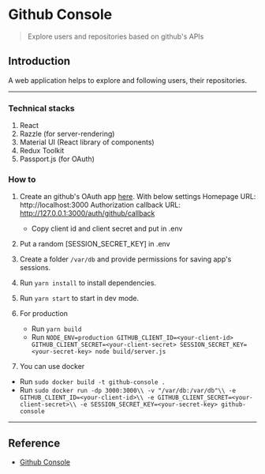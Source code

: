 # Github Console 
> Explore users and repositories based on github's APIs

## Introduction
A web application helps to explore and following users, their repositories.

---

### Technical stacks
1. React
2. Razzle (for server-rendering)
3. Material UI (React library of components)
4. Redux Toolkit
5. Passport.js (for OAuth)

### How to
1. Create an github's OAuth app [here](https://github.com/settings/developers). With below settings
    Homepage URL: http://localhost:3000
    Authorization callback URL: http://127.0.0.1:3000/auth/github/callback
    - Copy client id and client secret and put in .env 
2. Put a random [SESSION_SECRET_KEY] in .env
3. Create a folder `/var/db` and provide permissions for saving app's sessions.
4. Run `yarn install` to install dependencies.
5. Run `yarn start` to start in dev mode.
6. For production
   - Run `yarn build`
   - Run `NODE_ENV=production GITHUB_CLIENT_ID=<your-client-id> GITHUB_CLIENT_SECRET=<your-client-secret> SESSION_SECRET_KEY=<your-secret-key> node build/server.js`

7. You can use docker
  - Run `sudo docker build -t github-console .`
  - Run `sudo docker run -dp 3000:3000\\
                         -v "/var/db:/var/db"\\
                         -e GITHUB_CLIENT_ID=<your-client-id>\\
                         -e GITHUB_CLIENT_SECRET=<your-client-secret>\\
                         -e SESSION_SECRET_KEY=<your-secret-key> github-console`
---
## Reference
- [Github Console](https://github-console.ngolam.xyz)
